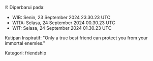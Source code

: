 ⏰ Diperbarui pada:
- WIB: Senin, 23 September 2024 23.30.23 UTC
- WITA: Selasa, 24 September 2024 00.30.23 UTC
- WIT: Selasa, 24 September 2024 01.30.23 UTC

Kutipan Inspiratif:
"Only a true best friend can protect you from your immortal enemies."


Kategori: friendship

